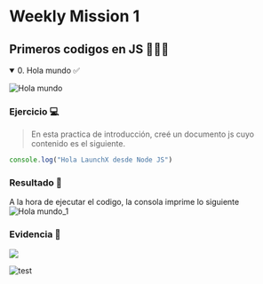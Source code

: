 # Weekly Mission 1
## Primeros codigos en JS 👨🏻‍💻

<details open>
  <summary> 0. Hola mundo ✅ </summary>
  
  ![Hola mundo](https://user-images.githubusercontent.com/99302791/170813868-1a5d2658-2ba2-4c79-9244-faccc0724f85.png)
  
  ### Ejercicio 💻
  > En esta practica de introducción, creé un documento js cuyo contenido es el siguiente. 
  
  ``` js
  console.log("Hola LaunchX desde Node JS")
  ```
  
  ### Resultado 📑
  A la hora de ejecutar el codigo, la consola imprime lo siguiente
  ![Hola mundo_1](https://user-images.githubusercontent.com/99302791/170814378-bbc2e331-8d0a-403f-9dd7-9daf3badd0a9.png)
  
  ### Evidencia 🔗
  <a href="https://github.com/RIvanCF/playbook/blob/main/weekly_mission_1/hello.js"><img src="https://img.shields.io/badge/Practica%200-Hola-green"></a>
  
  ![test](https://user-images.githubusercontent.com/99302791/170816459-960dd58c-b7cb-4e9f-8de3-2c046988c291.gif)

  </details>
  

